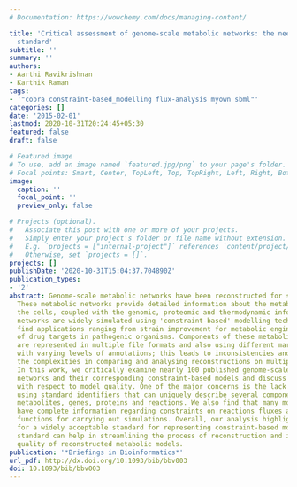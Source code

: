 ```yaml
---
# Documentation: https://wowchemy.com/docs/managing-content/

title: 'Critical assessment of genome-scale metabolic networks: the need for a unified
  standard'
subtitle: ''
summary: ''
authors:
- Aarthi Ravikrishnan
- Karthik Raman
tags:
- '"cobra constraint-based_modelling flux-analysis myown sbml"'
categories: []
date: '2015-02-01'
lastmod: 2020-10-31T20:24:45+05:30
featured: false
draft: false

# Featured image
# To use, add an image named `featured.jpg/png` to your page's folder.
# Focal points: Smart, Center, TopLeft, Top, TopRight, Left, Right, BottomLeft, Bottom, BottomRight.
image:
  caption: ''
  focal_point: ''
  preview_only: false

# Projects (optional).
#   Associate this post with one or more of your projects.
#   Simply enter your project's folder or file name without extension.
#   E.g. `projects = ["internal-project"]` references `content/project/deep-learning/index.md`.
#   Otherwise, set `projects = []`.
projects: []
publishDate: '2020-10-31T15:04:37.704890Z'
publication_types:
- '2'
abstract: Genome-scale metabolic networks have been reconstructed for several organisms.
  These metabolic networks provide detailed information about the metabolism inside
  the cells, coupled with the genomic, proteomic and thermodynamic information. These
  networks are widely simulated using 'constraint-based' modelling techniques and
  find applications ranging from strain improvement for metabolic engineering to prediction
  of drug targets in pathogenic organisms. Components of these metabolic networks
  are represented in multiple file formats and also using different markup languages,
  with varying levels of annotations; this leads to inconsistencies and increases
  the complexities in comparing and analysing reconstructions on multiple platforms.
  In this work, we critically examine nearly 100 published genome-scale metabolic
  networks and their corresponding constraint-based models and discuss various issues
  with respect to model quality. One of the major concerns is the lack of annotations
  using standard identifiers that can uniquely describe several components such as
  metabolites, genes, proteins and reactions. We also find that many models do not
  have complete information regarding constraints on reactions fluxes and objective
  functions for carrying out simulations. Overall, our analysis highlights the need
  for a widely acceptable standard for representing constraint-based models. A rigorous
  standard can help in streamlining the process of reconstruction and improve the
  quality of reconstructed metabolic models.
publication: '*Briefings in Bioinformatics*'
url_pdf: http://dx.doi.org/10.1093/bib/bbv003
doi: 10.1093/bib/bbv003
---
```


